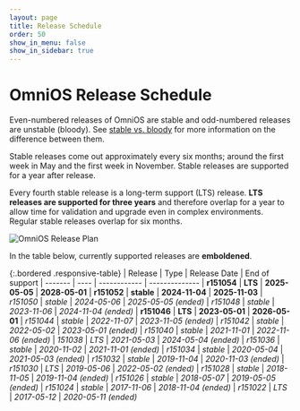 ```yaml
---
layout: page
title: Release Schedule
order: 50
show_in_menu: false
show_in_sidebar: true
---
```


# OmniOS Release Schedule

Even-numbered releases of OmniOS are stable and odd-numbered releases are
unstable (bloody). See [stable vs. bloody](/about/stablevsbloody.html) for
more information on the difference between them.

Stable releases come out approximately every six months; around the first week
in May and the first week in November. Stable releases are supported
for a year after release.

Every fourth stable release is a long-term support (LTS) release. **LTS
releases are supported for three years** and therefore overlap for a year to
allow time for validation and upgrade even in complex environments. Regular
stable releases overlap for six months.

<img class="responsive-img" src="/release-plan-r46@2x.png" alt="OmniOS Release Plan" />

In the table below, currently supported releases are **emboldened**.

{:.bordered .responsive-table}
| Release	| Type		| Release Date		| End of support
| -------	| ----		| ------------		| --------------
| **r151054**	| **LTS**	| **2025-05-05**	| **2028-05-01**
| **r151052**	| **stable**	| **2024-11-04**	| **2025-11-03**
| _r151050_	| _stable_	| _2024-05-06_		| _2025-05-05 (ended)_
| _r151048_	| _stable_	| _2023-11-06_		| _2024-11-04 (ended)_
| **r151046**	| **LTS**	| **2023-05-01**	| **2026-05-01**
| _r151044_	| _stable_	| _2022-11-07_		| _2023-11-05 (ended)_
| _r151042_	| _stable_	| _2022-05-02_		| _2023-05-01 (ended)_
| _r151040_	| _stable_	| _2021-11-01_		| _2022-11-06 (ended)_
| _151038_	| _LTS_		| _2021-05-03_		| _2024-05-04 (ended)_
| _r151036_	| _stable_	| _2020-11-02_		| _2021-11-01 (ended)_
| _r151034_	| _stable_	| _2020-05-04_		| _2021-05-03 (ended)_
| _r151032_	| _stable_	| _2019-11-04_		| _2020-11-03 (ended)_
| _r151030_	| _LTS_		| _2019-05-06_		| _2022-05-02 (ended)_
| _r151028_	| _stable_	| _2018-11-05_		| _2019-11-04 (ended)_
| _r151026_	| _stable_	| _2018-05-07_		| _2019-05-05 (ended)_
| _r151024_	| _stable_	| _2017-11-06_		| _2018-11-04 (ended)_
| _r151022_	| _LTS_		| _2017-05-12_		| _2020-05-11 (ended)_

